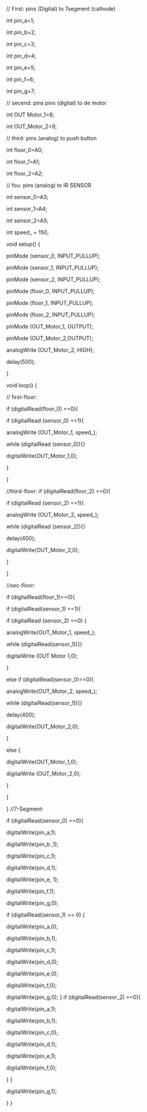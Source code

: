 // First: pins (Digital) to 7segment (cathode)

int pin_a=1;

int pin_b=2;

int pin_c=3;

int pin_d=4;

int pin_e=5;

int pin_f=6;

int pin_g=7;

// secend: pins pins (digital) to de motor

int OUT Motor_1=8;

int OUT_Motor_2=9;

// third: pins (analog) to push button

int floor_0=A0;

int floor_1=A1;

int floor_2=A2;

// fou: pins (analog) to IR SENSOR

int sensor_0=A3;

int sensor_1=A4;

int sensor_2=A5;

int speed_ = 150;

void setup() {

pinMode (sensor_0, INPUT_PULLUP);

pinMode (sensor_1, INPUT_PULLUP);

pinMode (sensor_2, INPUT_PULLUP);

pinMode (floor_0, INPUT_PULLUP);

pinMode (floor_1, INPUT_PULLUP);

pinMode (floor_2, INPUT_PULLUP);

pinMode (OUT_Motor_1, OUTPUT);

pinMode (OUT_Motor_2,OUTPUT);

analogWrite (OUT_Motor_2, HIGH);

delay(500);

}

void loop() {

// first-floor:

if (digitalRead(floor_0) ==0){

if (digitalRead (sensor_0) ==1){

analogWrite (OUT_Motor_1, speed_);

while (digitalRead (sensor_0)){}

digitalWrite(OUT_Motor_1,0);

}

}

//third-floor:
if (digitalRead(floor_2) ==0){

if (digitalRead (sensor_2) ==1){

analogWrite (OUT_Motor_2, speed_);

while (digitalRead (sensor_2)){}

delay(400);

digitalWrite(OUT_Motor_2,0);

}

}

//sec-floor:

if (digitalRead(floor_1)==0){

if (digitalRead(sensor_1) ==1){

if (digitalRead (sensor_2) ==0) {

analogWrite(OUT_Motor_1, speed_);

while (digitalRead(sensor_1)){}

digitalWrite (OUT Motor 1,0);

}

else if (digitalRead(sensor_0)==0){

analogWrite(OUT_Motor_2, speed_);

while (digitalRead(sensor_1)){}

delay(400);

digitalWrite(OUT_Motor_2,0);

}

else {

digitalWrite(OUT_Motor_1,0);

digitalWrite (OUT_Motor_2,0);

}

}

}
//7-Segment:

if (digitalRead(sensor_0) ==0){

digitalWrite(pin_a,1);

digitalWrite(pin_b ,1);

digitalWrite(pin_c,1);

digitalWrite(pin_d,1);

digitalWrite(pin_e, 1);

digitalWrite(pin_f,1);

digitalWrite(pin_g,0);

if (digitalRead(sensor_1) == 0) {

digitalWrite(pin_a,0);

digitalWrite(pin_b,1);

digitalWrite(pin_c,1);

digitalWrite(pin_d,0);

digitalWrite(pin_e,0);

digitalWrite(pin_f,0);

digitalWrite(pin_g,0);
}
if (digitalRead(sensor_2) ==0){

digitalWrite(pin_a,1);

digitalWrite(pin_b,1);

digitalWrite(pin_c,0);

digitalWrite(pin_d,1);

digitalWrite(pin_e,1);

digitalWrite(pin_f,0);

}
}

digitalWrite(pin_g,1);

}
}
